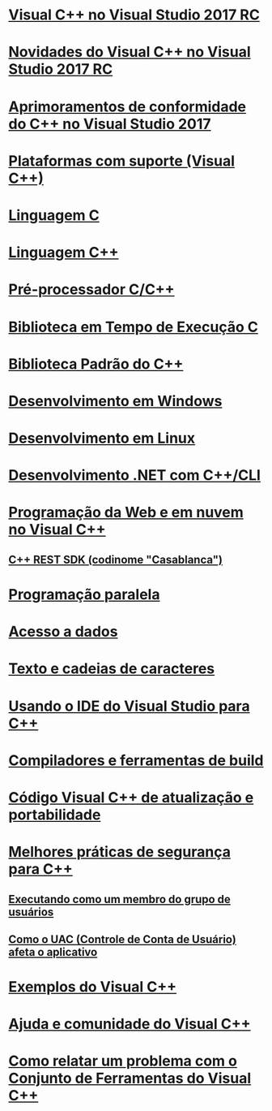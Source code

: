 # [Visual C++ no Visual Studio 2017 RC](visual-cpp-in-visual-studio.md)
# [Novidades do Visual C++ no Visual Studio 2017 RC](what-s-new-for-visual-cpp-in-visual-studio.md)
# [Aprimoramentos de conformidade do C++ no Visual Studio 2017](cpp-conformance-improvements-2017.md)
# [Plataformas com suporte (Visual C++)](supported-platforms-visual-cpp.md)
# [Linguagem C](c-language/c-language-reference.md)
# [Linguagem C++](cpp/cpp-language-reference.md)
# [Pré-processador C/C++](preprocessor/c-cpp-preprocessor-reference.md)
# [Biblioteca em Tempo de Execução C](c-runtime-library/c-run-time-library-reference.md)
# [Biblioteca Padrão do C++](standard-library/cpp-standard-library-reference.md)
# [Desenvolvimento em Windows](windows/overview-of-windows-programming-in-cpp.md)
# [Desenvolvimento em Linux](linux/download-install-and-setup-the-linux-development-workload.md)
# [Desenvolvimento .NET com C++/CLI](dotnet/dotnet-programming-with-cpp-cli-visual-cpp.md)
# [Programação da Web e em nuvem no Visual C++](cloud/cloud-and-web-programming-in-visual-cpp.md)
## [C++ REST SDK (codinome "Casablanca")](cloud/cpp-rest-sdk-codename-casablanca.md)
# [Programação paralela](parallel/parallel-programming-in-visual-cpp.md)
# [Acesso a dados](data/data-access-programming-mfc-atl.md)
# [Texto e cadeias de caracteres](text/text-and-strings-in-visual-cpp.md)
# [Usando o IDE do Visual Studio para C++](ide/ide-and-tools-for-visual-cpp-development.md)
# [Compiladores e ferramentas de build](build/building-c-cpp-programs.md)
# [Código Visual C++ de atualização e portabilidade](porting/visual-cpp-porting-and-upgrading-guide.md)
# [Melhores práticas de segurança para C++](security/security-best-practices-for-cpp.md)
## [Executando como um membro do grupo de usuários](security/running-as-a-member-of-the-users-group.md)
## [Como o UAC (Controle de Conta de Usuário) afeta o aplicativo](security/how-user-account-control-uac-affects-your-application.md)
# [Exemplos do Visual C++](visual-cpp-samples.md)
# [Ajuda e comunidade do Visual C++](visual-cpp-help-and-community.md)
# [Como relatar um problema com o Conjunto de Ferramentas do Visual C++](how-to-report-a-problem-with-the-visual-cpp-toolset.md)


<!--HONumber=Feb17_HO4-->


